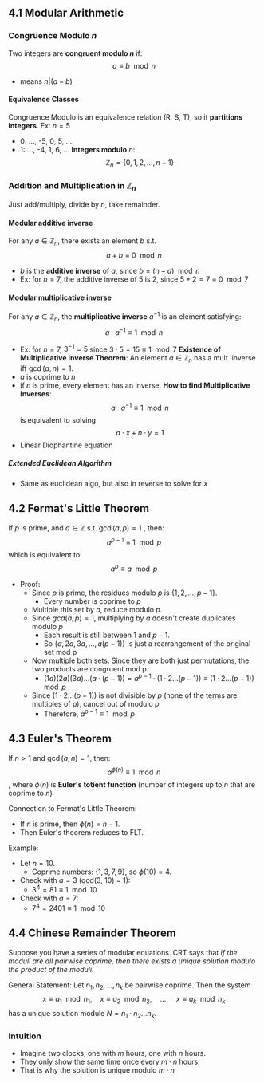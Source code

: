 ## 4.1 Modular Arithmetic
### Congruence Modulo $n$
Two integers are **congruent modulo $n$** if: 
$$a \equiv b\mod n$$
- means $n | (a-b)$
#### Equivalence Classes
Congruence Modulo is an equivalence relation (R, S, T), so it **partitions integers**.
Ex: $n = 5$
- 0: ..., -5, 0, 5, ...
- 1: ..., -4, 1, 6, ...
**Integers modulo** $n$:
$$\mathbb{Z}_n = \{0,1,2, \dots, n-1\}$$
### Addition and Multiplication in $\mathbb{Z}_n$
Just add/multiply, divide by $n$, take remainder.
#### Modular additive inverse
For any $a \in \mathbb{Z}_n$, there exists an element $b$ s.t.$$a + b \equiv 0 \mod n$$
- $b$ is the **additive inverse** of $a$, since $b = (n-a) \mod n$
- Ex: for $n=7$, the additive inverse of $5$ is 2, since $5 + 2 = 7 \equiv 0 \mod 7$
#### Modular multiplicative inverse
For any $a \in \mathbb{Z}_n$, the **multiplicative inverse** $a^{-1}$ is an element satisfying:
$$a \cdot a^{-1} \equiv 1 \mod n$$
- Ex: for $n = 7$, $3^{-1}= 5$ since $3 \cdot 5 = 15 \equiv 1 \mod 7$
**Existence of Multiplicative Inverse Theorem**:
An element $a \in \mathbb{Z}_n$ has a mult. inverse iff $\gcd(a,n) = 1$.
- $a$ is coprime to $n$
- if $n$ is prime, every element has an inverse.
**How to find Multiplicative Inverses**:
$$a \cdot a^{-1} \equiv 1 \mod n $$
is equivalent to solving
$$a \cdot x + n \cdot y = 1$$
- Linear Diophantine equation
##### Extended Euclidean Algorithm
- Same as euclidean algo, but also in reverse to solve for $x$
## 4.2 Fermat's Little Theorem
If $p$ is prime, and $a \in \mathbb{Z}$  s.t. $\gcd(a,p) = 1$ , then:
$$a^{p-1} \equiv 1 \mod p$$
which is equivalent to:
$$a^p \equiv a \mod p$$
- Proof:
	- Since $p$ is prime, the residues modulo $p$ is $\{1, 2, \dots, p-1\}$.
		- Every number is coprime to $p$
	- Multiple this set by $a$, reduce modulo $p$.
	- Since $gcd(a,p) = 1$, multiplying by $a$ doesn't create duplicates modulo $p$
		- Each result is still between 1 and $p-1$. 
		- So $\{a, 2a, 3a, \dots, a(p-1)\}$ is just a rearrangement of the original set mod p
	- Now multiple both sets. Since they are both just permutations, the two products are congruent mod p
		- $(1a)(2a)(3a) \dots (a\cdot (p-1))  = a^{p-1} \cdot (1 \cdot 2 \dots (p-1)) \equiv (1 \cdot 2 \dots (p-1)) \mod p$
	- Since $(1 \cdot 2 \dots (p-1))$ is not divisible by $p$ (none of the terms are multiples of p), cancel out of modulo $p$
		- Therefore, $a^{p-1} \equiv 1 \mod p$
## 4.3 Euler's Theorem
If $n > 1$ and $\gcd(a,n)=1$, then:
$$a^{\phi(n)} \equiv 1 \mod n$$
, where $\phi(n)$ is **Euler's totient function** (number of integers up to $n$ that are coprime to $n$)

Connection to Fermat's Little Theorem:
- If $n$ is prime, then $\phi(n) = n-1$.
- Then Euler's theorem reduces to FLT.

Example:
- Let $n = 10$. 
	- Coprime numbers: $\{1, 3, 7, 9\}$, so $\phi(10) = 4$.
- Check with $a = 3$ (gcd(3, 10) = 1):
	- $3^4 = 81 \equiv 1 \mod 10$
- Check with $a = 7$:
	- $7^4 =  2401 \equiv 1 \mod 10$
## 4.4 Chinese Remainder Theorem
Suppose you have a series of modular equations.
CRT says that *if the moduli are all pairwise coprime, then there exists a unique solution modulo the product of the moduli*.

General Statement:
Let $n_1, n_2, \dots, n_k$ be pairwise coprime. Then the system
$$x \equiv a_1 \mod n_1,\quad x \equiv a_2 \mod n_2, \quad\dots, \quad x \equiv a_k \mod n_k$$
has a unique solution module $N = n_1 \cdot n_2 \dots n_k$.

### Intuition
- Imagine two clocks, one with $m$ hours, one with $n$ hours. 
- They only show the same time once every $m\cdot n$ hours. 
- That is why the solution is unique modulo $m\cdot n$
